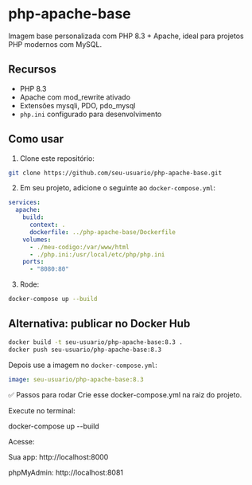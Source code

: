 # php-apache-base

Imagem base personalizada com PHP 8.3 + Apache, ideal para projetos PHP modernos com MySQL.

## Recursos
- PHP 8.3
- Apache com mod_rewrite ativado
- Extensões mysqli, PDO, pdo_mysql
- `php.ini` configurado para desenvolvimento

## Como usar

1. Clone este repositório:

```bash
git clone https://github.com/seu-usuario/php-apache-base.git
```

2. Em seu projeto, adicione o seguinte ao `docker-compose.yml`:

```yaml
services:
  apache:
    build:
      context: .
      dockerfile: ../php-apache-base/Dockerfile
    volumes:
      - ./meu-codigo:/var/www/html
      - ./php.ini:/usr/local/etc/php/php.ini
    ports:
      - "8080:80"
```

3. Rode:

```bash
docker-compose up --build
```

## Alternativa: publicar no Docker Hub

```bash
docker build -t seu-usuario/php-apache-base:8.3 .
docker push seu-usuario/php-apache-base:8.3
```

Depois use a imagem no `docker-compose.yml`:

```yaml
image: seu-usuario/php-apache-base:8.3
```

✅ Passos para rodar
Crie esse docker-compose.yml na raiz do projeto.

Execute no terminal:

docker-compose up --build

Acesse:

Sua app: http://localhost:8000

phpMyAdmin: http://localhost:8081

